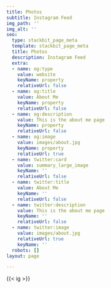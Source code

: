 ```yaml
---
title: Photos
subtitle: Instagram Feed
img_path: ''
img_alt: ''
seo:
  type: stackbit_page_meta
  template: stackbit_page_meta
  title: Photos
  description: Instagram Feed
  extra:
  - name: og:type
    value: website
    keyName: property
    relativeUrl: false
  - name: og:title
    value: About Me
    keyName: property
    relativeUrl: false
  - name: og:description
    value: This is the about me page
    keyName: property
    relativeUrl: false
  - name: og:image
    value: images/about.jpg
    keyName: property
    relativeUrl: true
  - name: twitter:card
    value: summary_large_image
    keyName: ''
    relativeUrl: false
  - name: twitter:title
    value: About Me
    keyName: ''
    relativeUrl: false
  - name: twitter:description
    value: This is the about me page
    keyName: ''
    relativeUrl: false
  - name: twitter:image
    value: images/about.jpg
    relativeUrl: true
    keyName: ''
  robots: []
layout: page

---
```

{{< ig >}}